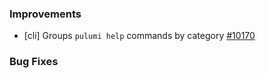 ### Improvements

- [cli] Groups `pulumi help` commands by category
  [#10170](https://github.com/pulumi/pulumi/pull/10170)

### Bug Fixes

